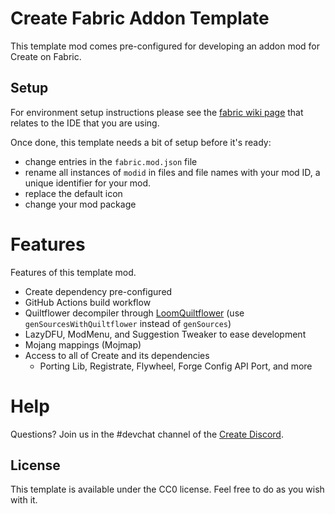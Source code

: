 # Create Fabric Addon Template

This template mod comes pre-configured for developing an addon mod for Create on Fabric.


## Setup

For environment setup instructions please see the [fabric wiki page](https://fabricmc.net/wiki/tutorial:setup) that relates to the
IDE that you are using.

Once done, this template needs a bit of setup before it's ready:
- change entries in the `fabric.mod.json` file
- rename all instances of `modid` in files and file names with your mod ID,
a unique identifier for your mod.
- replace the default icon
- change your mod package

# Features
Features of this template mod.
- Create dependency pre-configured
- GitHub Actions build workflow
- Quiltflower decompiler through [LoomQuiltflower](https://github.com/Juuxel/LoomQuiltflower) (use `genSourcesWithQuiltflower` instead of `genSources`)
- LazyDFU, ModMenu, and Suggestion Tweaker to ease development
- Mojang mappings (Mojmap)
- Access to all of Create and its dependencies
  - Porting Lib, Registrate, Flywheel, Forge Config API Port, and more

# Help
Questions? Join us in the #devchat channel of the [Create Discord](https://discord.com/invite/hmaD7Se).

## License

This template is available under the CC0 license. Feel free to do as you wish with it.
